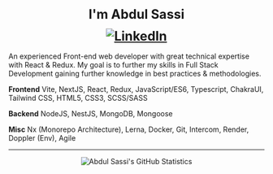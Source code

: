 <h1 align="center" style="font-weight: bold; font-size: 25px;">I'm Abdul Sassi
<a href="https://www.linkedin.com/in/asassi/" style="display: flex; justify-content: center; margin: 0.5em 0;"><img src="https://img.shields.io/badge/LinkedIn--_.svg?style=social&logo=linkedin" alt="LinkedIn"></a></h1>

An experienced Front-end web developer with great technical expertise with React & Redux. My goal is to further my skills in Full Stack Development gaining further knowledge in best practices & methodologies. 

**Frontend** Vite, NextJS, React, Redux, JavaScript/ES6, Typescript, ChakraUI, Tailwind CSS, HTML5, CSS3, SCSS/SASS
<br/>

**Backend** NodeJS, NestJS, MongoDB, Mongoose
<br/>

**Misc** Nx (Monorepo Architecture), Lerna, Docker, Git, Intercom, Render, Doppler (Env), Agile
<br/>

---

<div align="center">
  
![Abdul Sassi's GitHub Statistics](https://github-readme-stats.vercel.app/api?username=abdulsassi&show_icons=true&hide_border=true&theme=radical&count_private=true)
  
</div>
